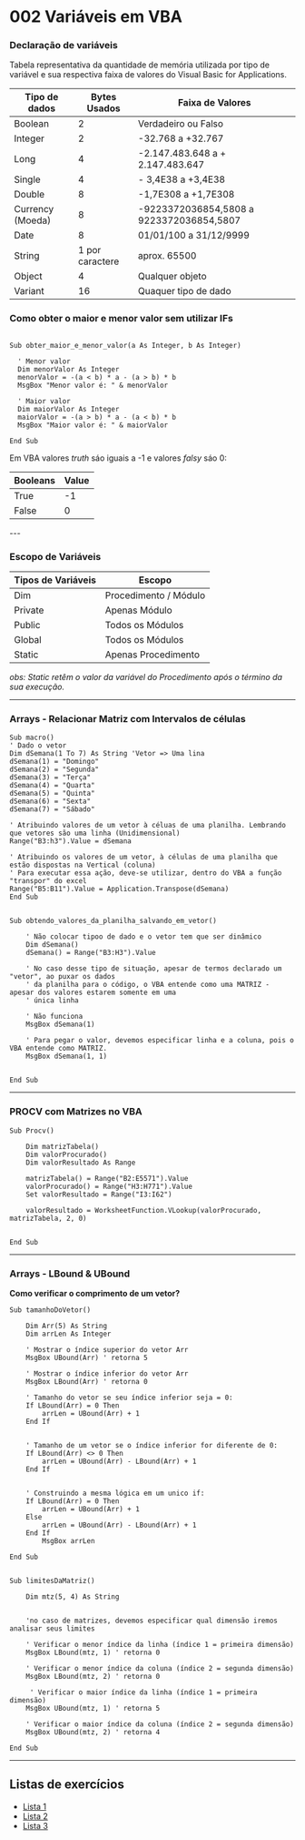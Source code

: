 # 002 Variáveis em VBA

### **Declaração de variáveis**
Tabela representativa da quantidade de memória utilizada por tipo de variável e sua respectiva faixa de valores do Visual Basic for Applications.

<div align="center">

Tipo de dados | Bytes Usados | Faixa de Valores 
--- | --- | --- 
Boolean | 2 | Verdadeiro ou Falso 
Integer | 2 | -32.768 a +32.767
Long | 4 | -2.147.483.648 a + 2.147.483.647
Single |	4	| - 3,4E38 a +3,4E38
Double |	8 |	-1,7E308 a +1,7E308
Currency (Moeda) |	8	|-9223372036854,5808 a 9223372036854,5807
Date|	8|	01/01/100 a 31/12/9999
String|	1 por caractere |	aprox. 65500
Object|	4	|Qualquer objeto
Variant|16|	Quaquer tipo de dado

</div>

### **Como obter o maior e menor valor sem utilizar IFs**

````VB

Sub obter_maior_e_menor_valor(a As Integer, b As Integer)

  ' Menor valor
  Dim menorValor As Integer
  menorValor = -(a < b) * a - (a > b) * b
  MsgBox "Menor valor é: " & menorValor

  ' Maior valor
  Dim maiorValor As Integer
  maiorValor = -(a > b) * a - (a < b) * b
  MsgBox "Maior valor é: " & maiorValor

End Sub
````

Em VBA valores *truth* sáo iguais a -1 e valores *falsy* sáo 0:
<div align="center">

| Booleans | Value
---| ---|
True | -1 
False | 0

</div>
---

### **Escopo de Variáveis**

<div align="center">

| Tipos de Variáveis | Escopo
---| ---|
Dim | Procedimento / Módulo
Private | Apenas Módulo
Public | Todos os Módulos
Global | Todos os Módulos
Static | Apenas Procedimento

</div>


*obs: Static retêm o valor da variável do Procedimento após o término da sua execução.*

---

### Arrays - **Relacionar Matriz com Intervalos de células**

```vbnet
Sub macro()
' Dado o vetor
Dim dSemana(1 To 7) As String 'Vetor => Uma lina
dSemana(1) = "Domingo"
dSemana(2) = "Segunda"
dSemana(3) = "Terça"
dSemana(4) = "Quarta"
dSemana(5) = "Quinta"
dSemana(6) = "Sexta"
dSemana(7) = "Sábado"

' Atribuindo valores de um vetor à céluas de uma planilha. Lembrando que vetores são uma linha (Unidimensional)
Range("B3:h3").Value = dSemana

' Atribuindo os valores de um vetor, à células de uma planilha que estão dispostas na Vertical (coluna)
' Para executar essa ação, deve-se utilizar, dentro do VBA a função "transpor" do excel
Range("B5:B11").Value = Application.Transpose(dSemana)
End Sub
```

```vbnet

Sub obtendo_valores_da_planilha_salvando_em_vetor()

    ' Não colocar tipoo de dado e o vetor tem que ser dinâmico
    Dim dSemana()
    dSemana() = Range("B3:H3").Value
    
    ' No caso desse tipo de situação, apesar de termos declarado um "vetor", ao puxar os dados
    ' da planilha para o código, o VBA entende como uma MATRIZ - apesar dos valores estarem somente em uma
    ' única linha
    
    ' Não funciona
    MsgBox dSemana(1)
    
    ' Para pegar o valor, devemos especificar linha e a coluna, pois o VBA entende como MATRIZ.
    MsgBox dSemana(1, 1)
    

End Sub

```
---

### **PROCV com Matrizes no VBA**

```vbnet
Sub Procv()

    Dim matrizTabela()
    Dim valorProcurado()
    Dim valorResultado As Range
    
    matrizTabela() = Range("B2:E5571").Value
    valorProcurado() = Range("H3:H771").Value
    Set valorResultado = Range("I3:I62")
    
    valorResultado = WorksheetFunction.VLookup(valorProcurado, matrizTabela, 2, 0)
    

End Sub
```
---

### **Arrays - LBound & UBound**

**Como verificar o comprimento de um vetor?**

```vbnet
Sub tamanhoDoVetor()

    Dim Arr(5) As String
    Dim arrLen As Integer
    
    ' Mostrar o índice superior do vetor Arr
    MsgBox UBound(Arr) ' retorna 5
    
    ' Mostrar o índice inferior do vetor Arr
    MsgBox LBound(Arr) ' retorna 0
    
    ' Tamanho do vetor se seu índice inferior seja = 0:
    If LBound(Arr) = 0 Then
        arrLen = UBound(Arr) + 1
    End If

    
    ' Tamanho de um vetor se o índice inferior for diferente de 0:
    If LBound(Arr) <> 0 Then
        arrLen = UBound(Arr) - LBound(Arr) + 1
    End If

        
    ' Construindo a mesma lógica em um unico if:
    If LBound(Arr) = 0 Then
        arrLen = UBound(Arr) + 1
    Else
        arrLen = UBound(Arr) - LBound(Arr) + 1
    End If
        MsgBox arrLen

End Sub
```

```vbnet

Sub limitesDaMatriz()

    Dim mtz(5, 4) As String
    
    
    'no caso de matrizes, devemos especificar qual dimensão iremos analisar seus limites
    
    ' Verificar o menor índice da linha (índice 1 = primeira dimensão)
    MsgBox LBound(mtz, 1) ' retorna 0
    
    ' Verificar o menor índice da coluna (índice 2 = segunda dimensão)
    MsgBox LBound(mtz, 2) ' retorna 0

     ' Verificar o maior índice da linha (índice 1 = primeira dimensão)
    MsgBox UBound(mtz, 1) ' retorna 5
    
    ' Verificar o maior índice da coluna (índice 2 = segunda dimensão)
    MsgBox UBound(mtz, 2) ' retorna 4
    
End Sub
```

---
## Listas de exercícios

- [Lista 1](/aulas-teoricas/002_Variaveis/exercicios/Lista01/)
- [Lista 2](/aulas-teoricas/002_Variaveis/exercicios/Lista02/)
- [Lista 3](/aulas-teoricas/002_Variaveis/exercicios/Lista03/)